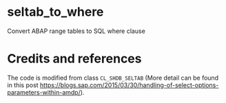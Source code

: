 # seltab_to_where
Convert ABAP range tables to SQL where clause
# Credits and references
The code is modified from class `CL_SHDB_SELTAB` (More detail can be found in this post https://blogs.sap.com/2015/03/30/handling-of-select-options-parameters-within-amdp/). 
